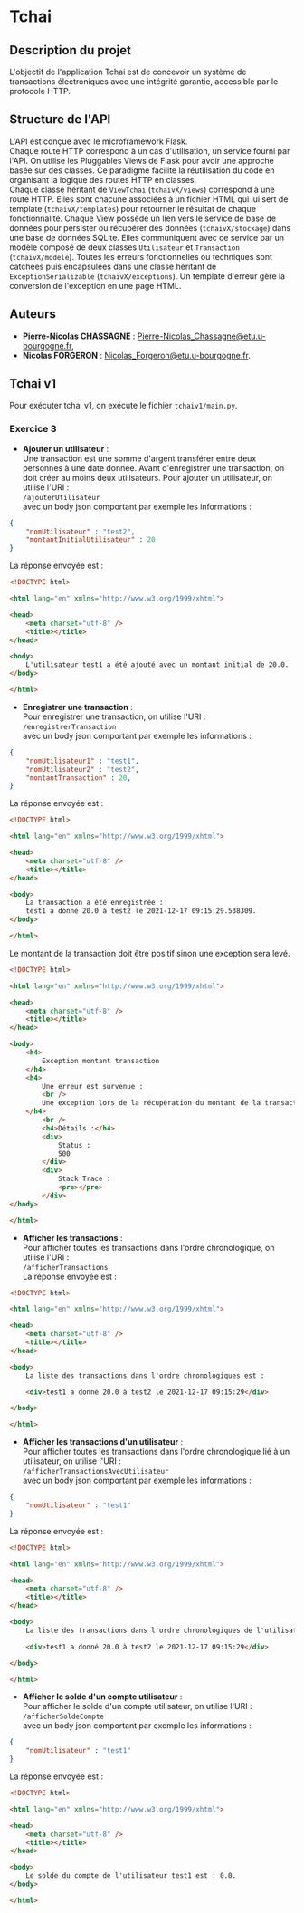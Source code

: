 # Tchai
## Description du projet
L'objectif de l'application Tchai est de concevoir un système de transactions électroniques avec une intégrité garantie, accessible
par le protocole HTTP.

## Structure de l'API
L'API est conçue avec le microframework Flask.  
Chaque route HTTP correspond à un cas d'utilisation, un service fourni par l'API.
On utilise les Pluggables Views de Flask pour avoir une approche basée sur des classes. Ce paradigme facilite la réutilisation du code en organisant la logique des routes HTTP en classes.  
Chaque classe héritant de ```ViewTchai``` (```tchaivX/views```) correspond à une route HTTP. Elles sont chacune associées à un fichier HTML qui lui sert de template (```tchaivX/templates```) pour retourner le résultat de chaque fonctionnalité.
Chaque View possède un lien vers le service de base de données pour persister ou récupérer des données (```tchaivX/stockage```) dans une base de données SQLite. Elles communiquent avec ce service par un modèle composé de deux classes ```Utilisateur``` et ```Transaction``` (```tchaivX/modele```).
Toutes les erreurs fonctionnelles ou techniques sont catchées puis encapsulées dans une classe héritant de ```ExceptionSerializable``` (```tchaivX/exceptions```). Un template d'erreur gère la conversion de l'exception en une page HTML.

## Auteurs
-	__Pierre-Nicolas CHASSAGNE__ : Pierre-Nicolas_Chassagne@etu.u-bourgogne.fr,
-	__Nicolas FORGERON__ : Nicolas_Forgeron@etu.u-bourgogne.fr.


## Tchai v1
Pour exécuter tchai v1, on exécute le fichier ```tchaiv1/main.py```.
### Exercice 3
-	__Ajouter un utilisateur__ :  
Une transaction est une somme d'argent transférer entre deux personnes à une date donnée.
Avant d'enregistrer une transaction, on doit créer au moins deux utilisateurs.
Pour ajouter un utilisateur, on utilise l'URI :  
```/ajouterUtilisateur```  
avec un body json comportant par exemple les informations :
```json
{
    "nomUtilisateur" : "test2",
    "montantInitialUtilisateur" : 20
}
```
La réponse envoyée est :
```html
<!DOCTYPE html>

<html lang="en" xmlns="http://www.w3.org/1999/xhtml">

<head>
	<meta charset="utf-8" />
	<title></title>
</head>

<body>
	L'utilisateur test1 a été ajouté avec un montant initial de 20.0.
</body>

</html>
```
-	__Enregistrer une transaction__ :  
Pour enregistrer une transaction, on utilise l'URI :  
```/enregistrerTransaction```  
avec un body json comportant par exemple les informations :
```json
{
    "nomUtilisateur1" : "test1",
    "nomUtilisateur2" : "test2",
    "montantTransaction" : 20,
}
```
La réponse envoyée est :
```html
<!DOCTYPE html>

<html lang="en" xmlns="http://www.w3.org/1999/xhtml">

<head>
	<meta charset="utf-8" />
	<title></title>
</head>

<body>
	La transaction a été enregistrée :
	test1 a donné 20.0 à test2 le 2021-12-17 09:15:29.538309.
</body>

</html>
```
Le montant de la transaction doit être positif sinon une exception sera levé.
```html
<!DOCTYPE html>

<html lang="en" xmlns="http://www.w3.org/1999/xhtml">

<head>
	<meta charset="utf-8" />
	<title></title>
</head>

<body>
	<h4>
		Exception montant transaction
	</h4>
	<h4>
		Une erreur est survenue :
		<br />
        Une exception lors de la récupération du montant de la transaction : le montant de la transaction doit être positif ou nul.
    </h4>
		<br />
		<h4>Détails :</h4>
		<div>
			Status :
			500
		</div>
		<div>
			Stack Trace :
			<pre></pre>
		</div>
</body>

</html>
```

-	__Afficher les transactions__ :  
Pour afficher toutes les transactions dans l'ordre chronologique, on utilise l'URI :  
```/afficherTransactions```  
La réponse envoyée est :
```html
<!DOCTYPE html>

<html lang="en" xmlns="http://www.w3.org/1999/xhtml">

<head>
	<meta charset="utf-8" />
	<title></title>
</head>

<body>
	La liste des transactions dans l'ordre chronologiques est :

	<div>test1 a donné 20.0 à test2 le 2021-12-17 09:15:29</div>

</body>

</html>
```
-	__Afficher les transactions d'un utilisateur__ :  
Pour afficher toutes les transactions dans l'ordre chronologique lié à un utilisateur, on utilise l'URI :  
```/afficherTransactionsAvecUtilisateur```  
avec un body json comportant par exemple les informations :
```json
{
    "nomUtilisateur" : "test1"
}
```
La réponse envoyée est :
```html
<!DOCTYPE html>

<html lang="en" xmlns="http://www.w3.org/1999/xhtml">

<head>
	<meta charset="utf-8" />
	<title></title>
</head>

<body>
	La liste des transactions dans l'ordre chronologiques de l'utilisateur est :

	<div>test1 a donné 20.0 à test2 le 2021-12-17 09:15:29</div>

</body>

</html>
```
-	__Afficher le solde d'un compte utilisateur__ :  
Pour afficher le solde d'un compte utilisateur, on utilise l'URI :  
```/afficherSoldeCompte```  
avec un body json comportant par exemple les informations :
```json
{
    "nomUtilisateur" : "test1"
}
```
La réponse envoyée est :
```html
<!DOCTYPE html>

<html lang="en" xmlns="http://www.w3.org/1999/xhtml">

<head>
	<meta charset="utf-8" />
	<title></title>
</head>

<body>
	Le solde du compte de l'utilisateur test1 est : 0.0.
</body>

</html>
```